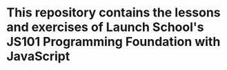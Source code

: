 # This repository contains the lessons and exercises of Launch School's JS101 Programming Foundation with JavaScript